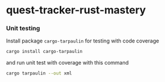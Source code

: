 # quest-tracker-rust-mastery

### Unit testing

Install package `cargo-tarpaulin` for testing with code coverage

```bash
cargo install cargo-tarpaulin
```

and run unit test with coverage with this command

```bash
cargo tarpaulin --out xml
```